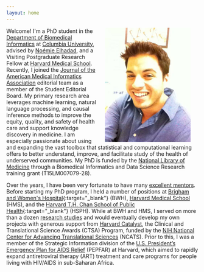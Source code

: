 ```yaml
---
layout: home
---
```

<img style="float:right" src="/assets/img/bright.jpg" height="300"  color="gray" hspace="20"/>

Welcome! I'm a PhD student in the <a href="https://www.dbmi.columbia.edu/" target="_blank">Department of Biomedical Informatics</a> at <a href="https://www.columbia.edu/" target="_blank">Columbia University</a>, advised by <a href="https://www.dbmi.columbia.edu/profil/noemie-elhadad/" target="_blank">Noémie Elhadad</a>, and a Visiting Postgraduate Research Fellow at <a href="https://hms.harvard.edu/" target="_blank">Harvard Medical School</a>. Recently, I joined the <a href="https://academic.oup.com/jamia" target="_blank">Journal of the American Medical Informatics Association</a> editorial team as a member of the Student Editorial Board. My primary research area leverages machine learning, natural language processing, and causal inference methods to improve the equity, quality, and safety of health care and support knowledge discovery in medicine. I am especially passionate about using and expanding the vast toolbox that statistical and computational learning offers to better understand, improve, and facilitate study of the health of underserved communities. My PhD is funded by the <a href="https://www.nlm.nih.gov/" target="_blank">National Library of Medicine</a> through a Biomedical Informatics and Data Science Research training grant (T15LM007079-28).

Over the years, I have been very fortunate to have many [excellent mentors](/mentors). Before starting my PhD program, I held a number of positions at [Brigham and Women's Hospital](https://www.brighamandwomens.org){:target="_blank"} (BWH), <a href="https://hms.harvard.edu/" target="_blank">Harvard Medical School</a> (HMS), and the [Harvard T.H. Chan School of Public Health](https://www.hsph.harvard.edu/){:target="_blank"} (HSPH). While at BWH and HMS, I served on more than a dozen [research studies](/projects)  and would eventually develop my own projects with generous support from <a href="https://catalyst.harvard.edu/" target="_blank">Harvard Catalyst</a>, the Clinical and Translational Science Awards (CTSA) Program, funded by the <a href="https://ncats.nih.gov/" target="_blank">NIH National Center for Advancing Translational Sciences</a> (NCATS). Prior to this, I was a member of the Strategic Information division of the <a href="https://www.state.gov/pepfar/" target="_blank">U.S. President’s Emergency Plan for AIDS Relief</a> (PEPFAR) at Harvard, which aimed to rapidly expand antiretroviral therapy (ART) treatment and care programs for people living with HIV/AIDS in sub-Saharan Africa.